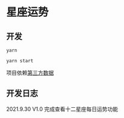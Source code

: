 # 星座运势

## 开发

```shell
yarn
```

```shell
yarn start
```

项目依赖[第三方数据](https://www.wapi.cn/api_detail/73/185.html)

## 开发日志

2021.9.30   V1.0
完成查看十二星座每日运势功能